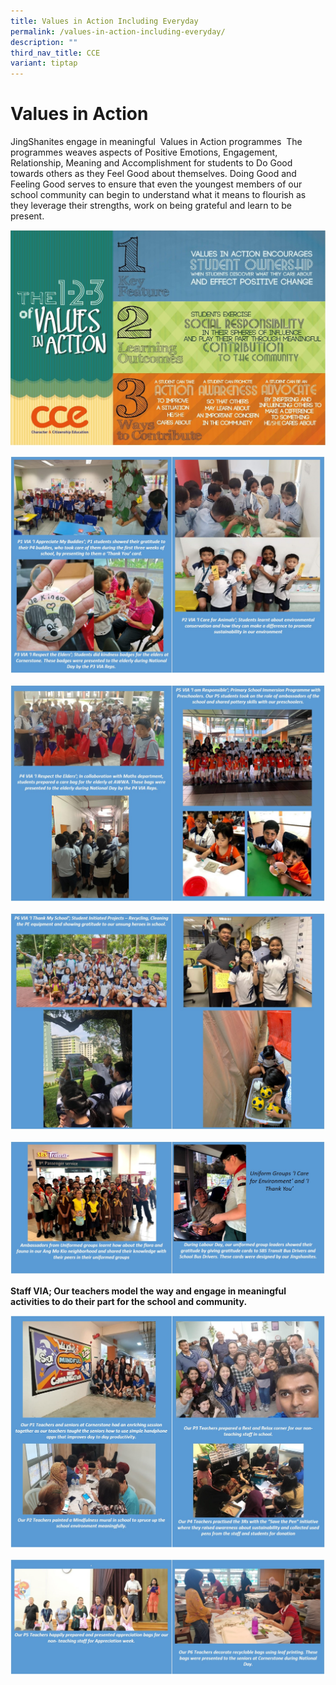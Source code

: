 ```yaml
---
title: Values in Action Including Everyday
permalink: /values-in-action-including-everyday/
description: ""
third_nav_title: CCE
variant: tiptap
---
```

# **Values in Action**

JingShanites engage in meaningful  Values in Action programmes  The programmes weaves aspects of Positive Emotions, Engagement, Relationship, Meaning and Accomplishment for students to Do Good towards others as they Feel Good about themselves. Doing Good and Feeling Good serves to ensure that even the youngest members of our school community can begin to understand what it means to flourish as they leverage their strengths, work on being grateful and learn to be present.

![](/images/Pic%204.jpg)

![](/images/Group%20VIA%20P1to3.jpg)

![](/images/Group%20VIA%20P4%20and%205.jpg)

![](/images/Group%20VIA%20P6.jpg)

![](/images/Group%20VIA%20Uniform%20amended.jpg)

**Staff VIA; Our teachers model the way and engage in meaningful activities to do their part for the school and community.**

![](/images/Group%20Teachers%201%20to%204%20amended.jpg)

![](/images/Group%20Teachers%202.jpg)